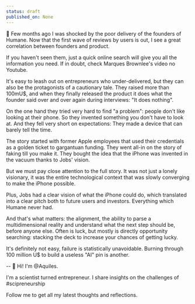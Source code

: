 ```yaml
---
status: draft
published_on: None
---
```

🫠 Few months ago I was shocked by the poor delivery of the founders of Humane. Now that the first wave of reviews by users is out, I see a great correlation between founders and product.

If you haven't seen them, just a quick online search will give you all the information you need. If in doubt, check Marques Brownlee's video no Youtube.

It's easy to leash out on entrepreneurs who under-delivered, but they can also be the protagonists of a cautionary tale. They raised more than 100mU$, and when they finally released the product it does what the founder said over and over again during interviews: "It does nothing".

On the one hand they tried very hard to find "a problem": people don't like looking at their phone. So they invented something you don't have to look at. And they fell very short on expectations: They made a device that can barely tell the time.

The story started with former Apple employees that used their credentials as a golden ticket to gargantuan funding. They went all-in on the story of faking till you make it. They bought the idea that the iPhone was invented in the vacuum thanks to Jobs' vision. 

But we must pay close attention to the full story. It was not just a lonely visionary, it was the entire technological context that was slowly converging to make the iPhone possible. 

Plus, Jobs had a clear vision of what the iPhone could do, which translated into a clear pitch both to future users and investors. Everything which Humane never had. 

And that's what matters: the alignment, the ability to parse a multidimensional reality and understand what the next step should be, before anyone else. Often is luck, but mostly is directly opportunity searching: stacking the deck to increase your chances of getting lucky. 

It's definitely not easy, failure is statistically unavoidable. Burning through 100 million U$ to build a useless "AI" pin is another.  

--
👋 Hi! I'm @Aquiles. 

I'm a scientist turned entrepreneur. 
I share insights on the challenges of #scipreneurship 

Follow me to get all my latest thoughts and reflections. 

